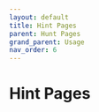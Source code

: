 ```yaml
---
layout: default
title: Hint Pages
parent: Hunt Pages
grand_parent: Usage
nav_order: 6
---
```


# Hint Pages 